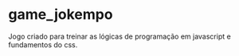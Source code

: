 # game_jokempo
 
 Jogo criado para treinar as lógicas de programação em javascript e fundamentos do css.
